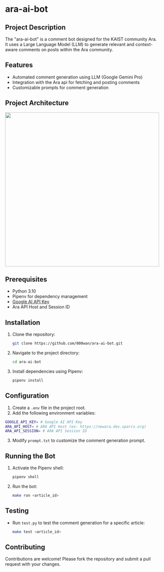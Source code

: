 # ara-ai-bot

## Project Description
The "ara-ai-bot" is a comment bot designed for the KAIST community Ara. It uses a Large Language Model (LLM) to generate relevant and context-aware comments on posts within the Ara community.

## Features
- Automated comment generation using LLM (Google Gemini Pro)
- Integration with the Ara api for fetching and posting comments
- Customizable prompts for comment generation

## Project Architecture
<img src="https://github.com/000wan/ara-ai-bot/assets/87213416/acbe6897-e292-4601-92b9-147fbc55cef8" width=500px />

## Prerequisites
- Python 3.10
- Pipenv for dependency management
- [Google AI API Key](https://makersuite.google.com/app/apikey)
- Ara API Host and Session ID

## Installation
1. Clone the repository:
   ```bash
   git clone https://github.com/000wan/ara-ai-bot.git
   ```
2. Navigate to the project directory:
   ```bash
   cd ara-ai-bot
   ```
3. Install dependencies using Pipenv:
   ```bash
   pipenv install
   ```

## Configuration
1. Create a `.env` file in the project root.
2. Add the following environment variables:
  ```sh
  GOOGLE_API_KEY= # Google AI API Key
  ARA_API_HOST= # ARA API Host (ex: https://newara.dev.sparcs.org)
  ARA_API_SESSION= # ARA API Session ID
  ```
3. Modify `prompt.txt` to customize the comment generation prompt.

## Running the Bot
1. Activate the Pipenv shell:
   ```bash
   pipenv shell
   ```
2. Run the bot:
   ```bash
   make run <article_id>
   ```

## Testing
- Run `test.py` to test the comment generation for a specific article:
  ```bash
  make test <article_id>
  ```

## Contributing
Contributions are welcome! Please fork the repository and submit a pull request with your changes.
